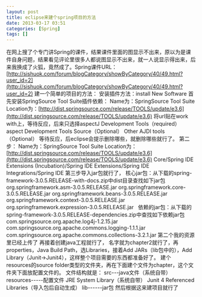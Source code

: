 ```yaml
---
layout: post
title: eclipse来建个spring项目的方法
date: 2013-03-17 03:51
categories: [Spring]
tags: []
---
```

在网上搜了个专门讲Spring的课件，结果课件里面的图显示不出来，原以为是课件自身问题，结果看见评论里很多人都说图显示不出来，就一人说显示得出来，后来我换成了火狐，竟然成了。Spring课件URL：[http://sishuok.com/forum/blogCategory/showByCategory/40/49.html?user_id=2](http://sishuok.com/forum/blogCategory/showByCategory/40/49.html?user_id=2)
建一个简单的项目的方法：
安装插件方法：install New Software
首先安装SpringSource Tool Suite插件依赖：
Name为：SpringSource Tool Suite
Location为：[http://dist.springsource.com/release/TOOLS/update/e3.6](http://dist.springsource.com/release/TOOLS/update/e3.6)
将url贴在work with上，等待反应，后来只选择aspectJ Development Tools（required）
aspect Development Tools Source（Optional）
Other AJDI tools（Optional）
等待反应，后eclipse会提示删除哪些，就删除哪些就行了。
第二步：
Name为：SpringSource Tool Suite
Location为：[http://dist.springsource.com/release/TOOLS/update/e3.6](http://dist.springsource.com/release/TOOLS/update/e3.6)
Core/Spring IDE
Extensions (Incubation)/Spring IDE
Extensions/Spring IDE
Integrations/Spring IDE
第三步导入jar包就行了，
核心jar包：从下载的spring-framework-3.0.5.RELEASE-with-docs.zip中dist目录查找如下jar包
org.springframework.asm-3.0.5.RELEASE.jar
org.springframework.core-3.0.5.RELEASE.jar
org.springframework.beans-3.0.5.RELEASE.jar
org.springframework.context-3.0.5.RELEASE.jar
org.springframework.expression-3.0.5.RELEASE.jar
  依赖的jar包：从下载的spring-framework-3.0.5.RELEASE-dependencies.zip中查找如下依赖jar包
com.springsource.org.apache.log4j-1.2.15.jar
com.springsource.org.apache.commons.logging-1.1.1.jar
com.springsource.org.apache.commons.collections-3.2.1.jar
第二个我的资源里已经上传了
再接着创建java工程就行了，
名字就为chapter2就行了，再properties，Java Build Path，选Libraries，接着Add JARs（lib包中的），Add Library（Junit->Junit4），这样整个项目需要的东西都准备好了。
建个resources的source folder类型的文件夹，再在下面建个文件为chapter，这个文件夹下面放配置文件的。
文件结构就是：
src---java文件（系统自带）
resources-----配置文件
JRE System Library（系统自带）
Junit 4
Referenced Libraries（导入包后自动生成）
lib------jar包
然后根据这来建项目就行了
 
